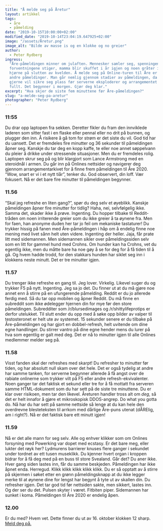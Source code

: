 ```yaml
---
title: "Å melde seg på Åretur"
layout: artikkel
tags:
  - åre
  - påmelding
date: "2019-10-15T10:00:00+02:00"
modified_date: "2019-10-14T23:04:19.647925+02:00"
image: "/assets/Åretur.png"
image_alt: "Bilde av masse is og en klokke og no greier"
author:
  - Peter Rydberg
ingress:
  "Åre-påmeldingen minner om julaften. Mennesker samler seg, spenningen og
  forventningene stiger, mamma blir skuffet i år igjen og noen gråter i et
  hjørne på slutten av kvelden. Å melde seg på Online-turen til Åre er ikke som
  andre påmeldinger. Man går nemlig gjennom stadier av påmeldingen, da man
  gjerne vil sikre seg plass før serverne eksploderer og arrangementet blir
  fullt. Det begynner i morgen. Gjør deg klar."
excerpt: "Hva skjer de siste fem minuttene før Åre-påmeldingen?"
slug: "a-melde-seg-pa-aretur"
photographer: "Peter Rydberg"
---
```


### 11:55

Du drar opp laptopen fra sekken. Deretter fikler du fram den innviklede laderen
som sitter fast i en flaske eller pennal eller no drit på bunnen, og plugger den
inn. Å risikere å gå tom for strøm er det siste du vil. God tid har du uansett.
Det er fremdeles fire minutter og 36 sekunder til påmeldingen åpner seg. Kanskje
du tar deg en kopp kaffe, te eller noe annet søppelvann du pleier å drikke under
stressende situasjoner. Men du er fremdeles rolig. Laptopen skrur seg på og blir
klargjort som Lance Armstrong med en steroidnål i armen. Du går inn på Onlines
nettsider og navigerer deg gjennom arrangementarkivet for å finne frem
påmeldingen til Åre 2020. “Wow, snart er vi i et nytt tiår”, tenker du. God
observert, din loff. Vær fokusert. Nå er det bare fire minutter til påmeldingen
begynner.

### 11.56

“Skal jeg refreshe en liten gang?”, spør du deg selv et øyeblikk. Kanskje
påmeldingen åpner fire minutter for tidlig? Haha, nei, selvfølgelig ikke. Samma
det, skader ikke å prøve. Ingenting. Du hopper tilbake til Reddit-tråden om noen
irriterende greier som du ikke greier å ta øynene fra. Men for faen, han anonyme
duden her tar jo feil om mekaniske tastaturer! Du trykker hissig på fanen med
Åre-påmeldingen i håp om å endelig finne noe mening med livet sånn helt uten
videre. Ingenting der heller. Jaja, får prate litt med sidemannen. Men
sidemannen sikler over påmeldingssiden selv som en litt for gammel hund med
Crohns. Om hunder kan ha Crohns, vet du egentlig ikke, men du måtte bare ha noe
gøy å se for deg for å få tiden til å gå. Og hvem hadde trodd, for den stakkars
hunden har siklet seg inn i klokkens neste minutt. Det er tre minutter igjen.

### 11.57

Du trenger ikke refreshe en gang til. Jeg lover. Virkelig. Likevel suger du og
trykker F5 på nytt. Ingenting. Jeg sa jo det. Du finner ut at du må gjøre noe
annet enn å stirre på en ufungerende påmelding. Reddit er du jo allerede ferdig
med. Så du tar opp mobilen og åpner Reddit. Du må finne en subreddit som ikke
ødelegger hjernen din for mye før den store påmeldingen. Subredditer som
/r/blursedimages og /r/shittylifeprotips er derfor utelukket. Til slutt ender du
opp med å søke opp bilder av valper til testosteronet er helt ute av systemet.
15 sekunder senere er du tilbake på Åre-påmeldingen og har gjort en
dobbel-refresh, helt uvitende om dine egne handlinger. Du stirrer vantro på dine
egne hender mens du lurer på hva som egentlig er galt med deg. Det er nå to
minutter igjen til alle Onlines medlemmer melder seg på.

### 11.58

Visst fanden skal der refreshes med skarpt! Du refresher to minutter før tiden,
og har absolutt null skam over det hele. Det er også tydelig at andre har samme
tanken, for serverne begynner allerede å få angst over de rabiate onlinerne som
trykker vilt på F5 eller andre refresh-ekvivalenter. Noen ganger tar det faktisk
et sekund eller tre for å få mottatt fra serveren samme HTML-dokument som du har
sett på de siste tre minuttene. Du er klar over risikoen, men tar den likevel.
Åreturen handler tross alt om _deg_, så det er helt innafor å gjøre et
mikroskopisk DDOS-angrep. Do what you gotta do. Nå har du har sett på samme
nettside så lenge at du kan hele den overdrevne blesteteksten til arrkom med
dårlige Åre-puns utenat (dÅRElig, am i right?). Nå er det faktisk bare ett
minutt igjen!

### 11.59

Nå er det alle mann for seg selv. Alle og enhver klikker som om Onlines
forsyning med Powerking var dopet med ecstasy. Er det bare meg, eller lukter det
røyk her? Lydmurens barrierer knuses flere ganger i sekundet under tordnet av
ett tusen museklikk. Du kjenner hvert organ i kroppen bidrar for å få deg med på
en buss til store Svealand. Går det? Du aner ikke. Hver gang siden lastes inn,
får du samme beskjeden. Påmeldingen har ikke åpnet enda. Herregud. Klikk klikk
klikk klikk klikk. Du er så opptatt av å stirre på skjermen i søket etter en
grønn påmeldingsknapp at du ikke legger merke til at øynene dine for lengst har
begynt å tyte ut av skallen din. Du refresher igjen. Det tar god tid før
nettsiden sakte, men sikkert, lastes inn. Og der ser du det. Pulsen skyter i
været. Fitbiten piper. Sidemannen har sunket i koma. Påmeldingen til Åre 2020 er
endelig åpen.

### 12.00

Er du med? Hvem vet. Dette finner du ut av 16. oktober klokken 12 sharp.
[Meld deg på.](https://online.ntnu.no/events/764/are-2020/)

